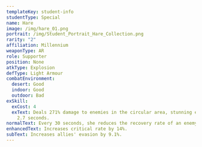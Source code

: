 ```yaml
---
templateKey: student-info
studentType: Special
name: Hare
image: /img/hare_01.png
portrait: /img/Student_Portrait_Hare_Collection.png
rarity: "2"
affiliation: Millennium
weaponType: AR
role: Supporter
position: None
atkType: Explosion
defType: Light Armour
combatEnvironment:
  desert: Good
  indoor: Good
  outdoor: Bad
exSkill:
  exCost: 4
  exText: Deals 271% damage to enemies in the circular area, stunning enemies for
    2.7 seconds.
normalText: Every 30 seconds, she reduces the recovery rate of an enemy by 26.7% (15 sec).
enhancedText: Increases critical rate by 14%.
subText: Increases allies' evasion by 9.1%.
---
```

